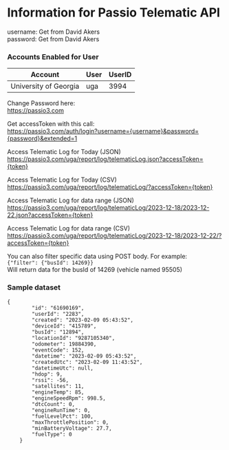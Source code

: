 # Information for Passio Telematic API

username: Get from David Akers  
password: Get from David Akers
  
  
### Accounts Enabled for User
  
| Account  | User | UserID |
| ------------- | ------------- | --- |
| University of Georgia | uga | 3994 |


Change Password here:  
https://passio3.com

Get accessToken with this call:  
https://passio3.com/auth/login?username={username}&password={password}&extended=1

Access Telematic Log for Today (JSON)  
https://passio3.com/uga/report/log/telematicLog.json?accessToken={token}

Access Telematic Log for Today (CSV)  
https://passio3.com/uga/report/log/telematicLog/?accessToken={token}

Access Telematic Log for data range (JSON)  
https://passio3.com/uga/report/log/telematicLog/2023-12-18/2023-12-22.json?accessToken={token}

Access Telematic Log for data range (CSV)  
https://passio3.com/uga/report/log/telematicLog/2023-12-18/2023-12-22/?accessToken={token}

You can also filter specific data using POST body. For example:  
`{"filter": {"busId": 14269}}`  
Will return data for the busId of 14269 (vehicle named 95505)

### Sample dataset
```
{
        "id": "61690169",
        "userId": "2283",
        "created": "2023-02-09 05:43:52",
        "deviceId": "415789",
        "busId": "12894",
        "locationId": "9287105340",
        "odometer": 19884390,
        "eventCode": 152,
        "datetime": "2023-02-09 05:43:52",
        "createdUtc": "2023-02-09 11:43:52",
        "datetimeUtc": null,
        "hdop": 9,
        "rssi": -56,
        "satellites": 11,
        "engineTemp": 85,
        "engineSpeedRpm": 998.5,
        "dtcCount": 0,
        "engineRunTime": 0,
        "fuelLevelPct": 100,
        "maxThrottlePosition": 0,
        "minBatteryVoltage": 27.7,
        "fuelType": 0
    }
```



